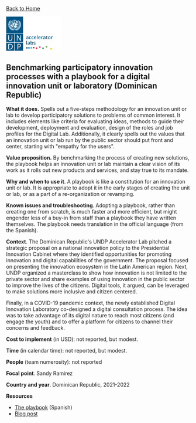 [Back to Home](../../README.md)


<img src="../../public/imgs/UNDP_accelerator_labs_logo_vertical_color_RGB.png"  width="150" alt="undp_accelerator_labs_logo">

## Benchmarking participatory innovation processes with a playbook for a digital innovation unit or laboratory (Dominican Republic)

**What it does.** Spells out a five-steps methodology for an innovation unit or lab to develop participatory solutions to problems of common interest. It includes elements like criteria for evaluating ideas, methods to guide their development, deployment and evaluation, design of the roles and job profiles for the Digital Lab. Additionally, it clearly spells out the values that an innovation unit or lab run by the public sector should put front and center, starting with "empathy for the users".

**Value proposition.** By benchmarking the process of creating new solutions, the playbook helps an innovation unit or lab maintain a clear vision of its work as it rolls out new products and services, and stay true to its mandate.

**Why and when to use it**. A playbook is like a constitution for an innovation unit or lab. It is appropriate to adopt it in the early stages of creating the unit or lab, or as a part of a re-organization or revamping.

**Known issues and troubleshooting**. Adopting a playbook, rather than creating one from scratch, is much faster and more efficient, but might engender less of a buy-in from staff than a playbook they have written themselves. The playbook needs translation in the official language (from the Spanish).

**Context**. The Dominican Republic's UNDP Accelerator Lab pitched a strategic proposal on a national innovation policy to the Presidential Innovation Cabinet where they identified opportunities for promoting innovation and digital capabilities of the government. The proposal focused on presenting the innovation ecosystem in the Latin American region. Next, UNDP organized a masterclass to show how innovation is not limited to the private sector and share examples of using innovation in the public sector to improve the lives of the citizens. Digital tools, it argued, can be leveraged to make solutions more inclusive and citizen centered.

Finally, in a COVID-19 pandemic context, the newly established Digital Innovation Laboratory co-designed a digital consultation process. The idea was to take advantage of its digital nature to reach most citizens (and engage the youth) and to offer a platform for citizens to channel their concerns and feedback.

**Cost to implement** (in USD): not reported, but modest.

**Time** (in calendar time): not reported, but modest.

**People** (team numerosity): not reported

**Focal point**. Sandy Ramirez

**Country and year**. Dominican Republic, 2021-2022

**Resources**

- [The playbook](https://undp.sharepoint.com/:b:/s/AcceleratorLabsNetwork/EYtr4ZB8qFdBvQfXyzME_vgBIqN5mHUScqG2aXkqZ3lg1Q?e=PsqVLD) (Spanish)
- [Blog post](https://www.undp.org/es/dominican-republic/blog/supporting-innovation-systemic-change-through-public-policy-case-dominican-republic)